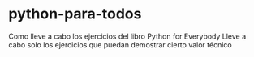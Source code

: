 # python-para-todos
Como lleve a cabo los ejercicios del libro Python for Everybody
Lleve a cabo solo los ejercicios que puedan demostrar cierto valor técnico
